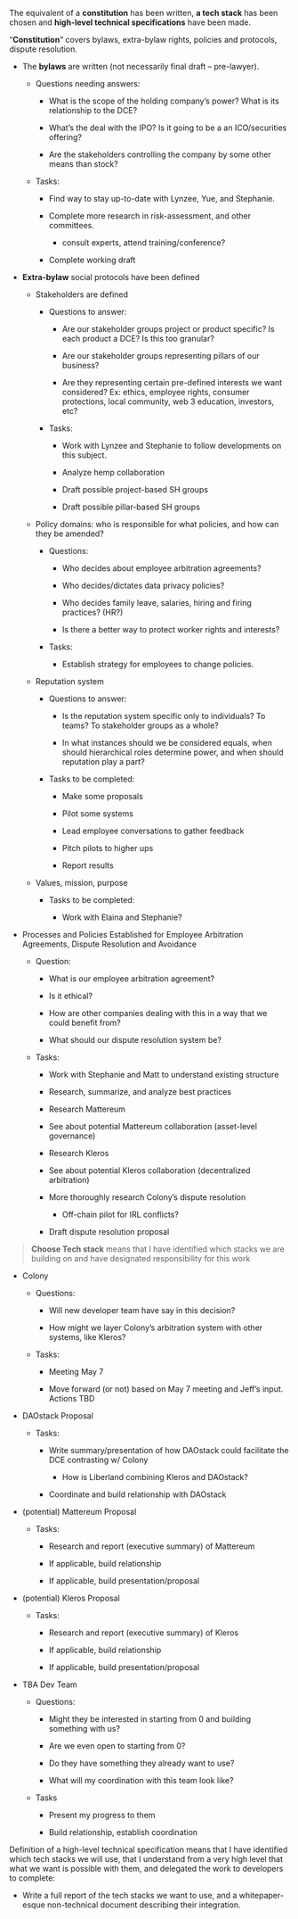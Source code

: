 The equivalent of a **constitution** has been written, **a tech stack** has been
chosen and **high-level technical specifications** have been made.

“**Constitution**” covers bylaws, extra-bylaw rights, policies and protocols,
dispute resolution.

-   The **bylaws** are written (not necessarily final draft – pre-lawyer).

    -   Questions needing answers:

        -   What is the scope of the holding company’s power? What is its
            relationship to the DCE?

        -   What’s the deal with the IPO? Is it going to be a an ICO/securities
            offering?

        -   Are the stakeholders controlling the company by some other means
            than stock?

    -   Tasks:

        -   Find way to stay up-to-date with Lynzee, Yue, and Stephanie.

        -   Complete more research in risk-assessment, and other committees.

            -   consult experts, attend training/conference?

        -   Complete working draft

-   **Extra-bylaw** social protocols have been defined

    -   Stakeholders are defined

        -   Questions to answer:

            -   Are our stakeholder groups project or product specific? Is each
                product a DCE? Is this too granular?

            -   Are our stakeholder groups representing pillars of our business?

            -   Are they representing certain pre-defined interests we want
                considered? Ex: ethics, employee rights, consumer protections,
                local community, web 3 education, investors, etc?

        -   Tasks:

            -   Work with Lynzee and Stephanie to follow developments on this
                subject.

            -   Analyze hemp collaboration

            -   Draft possible project-based SH groups

            -   Draft possible pillar-based SH groups

    -   Policy domains: who is responsible for what policies, and how can they
        be amended?

        -   Questions:

            -   Who decides about employee arbitration agreements?

            -   Who decides/dictates data privacy policies?

            -   Who decides family leave, salaries, hiring and firing practices?
                (HR?)

            -   Is there a better way to protect worker rights and interests?

        -   Tasks:

            -   Establish strategy for employees to change policies.

    -   Reputation system

        -   Questions to answer:

            -   Is the reputation system specific only to individuals? To teams?
                To stakeholder groups as a whole?

            -   In what instances should we be considered equals, when should
                hierarchical roles determine power, and when should reputation
                play a part?

        -   Tasks to be completed:

            -   Make some proposals

            -   Pilot some systems

            -   Lead employee conversations to gather feedback

            -   Pitch pilots to higher ups

            -   Report results

    -   Values, mission, purpose

        -   Tasks to be completed:

            -   Work with Elaina and Stephanie?

-   Processes and Policies Established for Employee Arbitration Agreements,
    Dispute Resolution and Avoidance

    -   Question:

        -   What is our employee arbitration agreement?

        -   Is it ethical?

        -   How are other companies dealing with this in a way that we could
            benefit from?

        -   What should our dispute resolution system be?

    -   Tasks:

        -   Work with Stephanie and Matt to understand existing structure

        -   Research, summarize, and analyze best practices

        -   Research Mattereum

        -   See about potential Mattereum collaboration (asset-level governance)

        -   Research Kleros

        -   See about potential Kleros collaboration (decentralized arbitration)

        -   More thoroughly research Colony’s dispute resolution

            -   Off-chain pilot for IRL conflicts?

        -   Draft dispute resolution proposal

>   **Choose Tech stack** means that I have identified which stacks we are
>   building on and have designated responsibility for this work

-   Colony

    -   Questions:

        -   Will new developer team have say in this decision?

        -   How might we layer Colony’s arbitration system with other systems,
            like Kleros?

    -   Tasks:

        -   Meeting May 7

        -   Move forward (or not) based on May 7 meeting and Jeff’s input.
            Actions TBD

-   DAOstack Proposal

    -   Tasks:

        -   Write summary/presentation of how DAOstack could facilitate the DCE
            contrasting w/ Colony

            -   How is Liberland combining Kleros and DAOstack?

        -   Coordinate and build relationship with DAOstack

-   (potential) Mattereum Proposal

    -   Tasks:

        -   Research and report (executive summary) of Mattereum

        -   If applicable, build relationship

        -   If applicable, build presentation/proposal

-   (potential) Kleros Proposal

    -   Tasks:

        -   Research and report (executive summary) of Kleros

        -   If applicable, build relationship

        -   If applicable, build presentation/proposal

-   TBA Dev Team

    -   Questions:

        -   Might they be interested in starting from 0 and building something
            with us?

        -   Are we even open to starting from 0?

        -   Do they have something they already want to use?

        -   What will my coordination with this team look like?

    -   Tasks

        -   Present my progress to them

        -   Build relationship, establish coordination

Definition of a high-level technical specification means that I have identified
which tech stacks we will use, that I understand from a very high level that
what we want is possible with them, and delegated the work to developers to
complete:

-   Write a full report of the tech stacks we want to use, and a
    whitepaper-esque non-technical document describing their integration.
